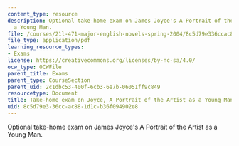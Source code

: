 ```yaml
---
content_type: resource
description: Optional take-home exam on James Joyce's A Portrait of the Artist as
  a Young Man.
file: /courses/21l-471-major-english-novels-spring-2004/8c5d79e336ccac881d1cb36f094902e8_t_h_exam5joyce.pdf
file_type: application/pdf
learning_resource_types:
- Exams
license: https://creativecommons.org/licenses/by-nc-sa/4.0/
ocw_type: OCWFile
parent_title: Exams
parent_type: CourseSection
parent_uid: 2c1dbc53-400f-6cb3-6e7b-06051ff9c849
resourcetype: Document
title: Take-home exam on Joyce, A Portrait of the Artist as a Young Man
uid: 8c5d79e3-36cc-ac88-1d1c-b36f094902e8
---
```

Optional take-home exam on James Joyce's A Portrait of the Artist as a Young Man.